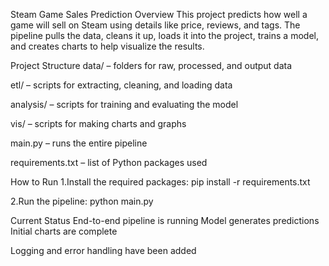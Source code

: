 Steam Game Sales Prediction
Overview
This project predicts how well a game will sell on Steam using details like price, reviews, and tags. The pipeline pulls the data, cleans it up, loads it into the project, trains a model, and creates charts to help visualize the results.


Project Structure
data/ – folders for raw, processed, and output data

etl/ – scripts for extracting, cleaning, and loading data

analysis/ – scripts for training and evaluating the model

vis/ – scripts for making charts and graphs

main.py – runs the entire pipeline

requirements.txt – list of Python packages used


How to Run
1.Install the required packages:
pip install -r requirements.txt

2.Run the pipeline:
python main.py


Current Status
End-to-end pipeline is running
Model generates predictions
Initial charts are complete

Logging and error handling have been added


